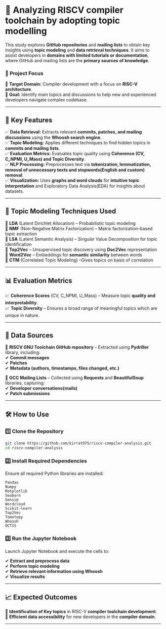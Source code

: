 
# 🚀 Analyzing RISCV compiler toolchain by adopting topic modelling 

This study explores **GitHub repositories** and **mailing lists** to obtain key insights using **topic modeling** and **data retrieval techniques**. It aims to assist developers in **domains with limited tutorials or documentation**, where GitHub and mailing lists are the **primary sources of knowledge**.  

### 🎯 **Project Focus**  
🔹 **Target Domain:** Compiler development with a focus on **RISC-V architecture**.  
🔹 **Goal:** Identify main topics and discussions to help new and experienced developers navigate complex codebase.  

---

## 🔑 **Key Features**  

✅ **Data Retrieval:** Extracts relevant **commits, patches, and mailing discussions** using the **Whoosh search engine**.  
✅ **Topic Modeling:** Applies different techniques to find hidden topics in **commits and mailing lists**.  
✅ **Evaluation Metrics:** Evaluates topic quality using **Coherence (CV, C_NPMI, U_Mass) and Topic Diversity**.  
✅ **NLP Processing:** Preprocesses text via **tokenization, lemmatization, removal of unnecessary texts and stopwords(English and custom) removal**.  
✅ **Visualization:** Uses **graphs and word clouds** for **intuitive topic interpretation** and Exploratory Data Analysis(EDA) for insights about datasets.  

---

## 🧠 **Topic Modeling Techniques Used**  

🔹 **LDA** (Latent Dirichlet Allocation) – Probabilistic topic modeling  
🔹 **NMF** (Non-Negative Matrix Factorization) – Matrix factorization-based topic extraction  
🔹 **LSA** (Latent Semantic Analysis) – Singular Value Decomposition for topic identification  
🔹 **Top2Vec** – Unsupervised topic discovery using **Doc2Vec** representation  
🔹 **Word2Vec** – Embeddings for **semantic similarity** between words  
🔹 **CTM** (Correlated Topic Modeling) –Gives topics on basis of correlation

---

## 📊 **Evaluation Metrics**  

📈 **Coherence Scores** (CV, C_NPMI, U_Mass) – Measure topic **quality and interpretability**.  
📈 **Topic Diversity** – Ensures a broad range of meaningful topics which are unique in nature.  

---

## 📂 **Data Sources**  

📌 **RISCV GNU Toolchain GitHub repository** – Extracted using **Pydriller** library, including:  
✔ **Commit messages**  
✔ **Patches**  
✔ **Metadata (authors, timestamps, files changed, etc.)**  

📌 **GCC Mailing Lists** – Collected using **Requests** and **BeautifulSoup** libraries, capturing:  
✔ **Developer conversations(mails)**  
✔ **Patch submissions**  

---

## 🛠 **How to Use**  

### 1️⃣ **Clone the Repository**  
```bash
git clone https://github.com/kirrat975/riscv-compiler-analysis.git
cd riscv-compiler-analysis
```

### 2️⃣ **Install Required Dependencies**  
Ensure all required Python libraries are installed:  

```
Pandas  
Numpy  
Matplotlib  
Seaborn  
Gensim  
Wordcloud  
Scikit-learn  
Top2Vec  
Tomotopy  
Whoosh  
OCTIS  
```

### 3️⃣ **Run the Jupyter Notebook**  
Launch Jupyter Notebook and execute the cells to:  

✔ **Extract and preprocess data**  
✔ **Perform topic modeling**  
✔ **Retrieve relevant information using Whoosh**  
✔ **Visualize results**  

---

## 📈 **Expected Outcomes**  

🚀 **Identification of Key topics** in RISC-V **compiler toolchain development**.  
🔎 **Efficient data accessibility** for new developers in the **compiler domain**.  

---

